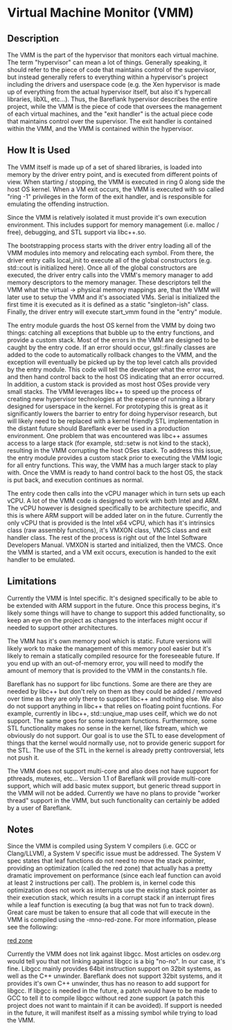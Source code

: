# Virtual Machine Monitor (VMM)

## Description

The VMM is the part of the hypervisor that monitors each virtual machine. The term "hypervisor" can mean a lot of things. Generally speaking, it should refer to the piece of code that maintains control of the supervisor, but instead generally refers to everything within a hypervisor's project including the drivers and userspace code (e.g. the Xen hypervisor is made up of everything from the actual hypervisor itself, but also it's hypercall libraries, libXL, etc...). Thus, the Bareflank hypervisor describes the entire project, while the VMM is the piece of code that oversees the management of each virtual machines, and the "exit handler" is the actual piece code that maintains control over the supervisor. The exit handler is contained within the VMM, and the VMM is contained within the hypervisor.

## How It is Used

The VMM itself is made up of a set of shared libraries, is loaded into memory by the driver entry point, and is executed from different points of view. When starting / stopping, the VMM is executed in ring 0 along side the host OS kernel. When a VM exit occurs, the VMM is executed with so called "ring -1" privileges in the form of the exit handler, and is responsible for emulating the offending instruction.

Since the VMM is relatively isolated it must provide it's own execution environment. This includes support for memory management (i.e. malloc / free), debugging, and STL support via libc++.so.

The bootstrapping process starts with the driver entry loading all of the VMM modules into memory and relocating each symbol. From there, the driver entry calls local_init to execute all of the global constructors (e.g. std::cout is initialized here). Once all of the global constructors are executed, the driver entry calls into the VMM's memory manager to add memory descriptors to the memory manager. These descriptors tell the VMM what the virtual -> physical memory mappings are, that the VMM will later use to setup the VMM and it's associated VMs. Serial is initialized the first time it is executed as it is defined as a static "singleton-ish" class. Finally, the driver entry will execute start_vmm found in the "entry" module.

The entry module guards the host OS kernel from the VMM by doing two things: catching all exceptions that bubble up to the entry functions, and provide a custom stack. Most of the errors in the VMM are designed to be caught by the entry code. If an error should occur, gsl::finally classes are added to the code to automatically rollback changes to the VMM, and the exception will eventually be picked up by the top level catch alls provided by the entry module. This code will tell the developer what the error was, and then hand control back to the host OS indicating that an error occurred. In addition, a custom stack is provided as most host OSes provide very small stacks. The VMM leverages libc++ to speed up the process of creating new hypervisor technologies at the expense of running a library designed for userspace in the kernel. For prototyping this is great as it significantly lowers the barrier to entry for doing hypervisor research, but will likely need to be replaced with a kernel friendly STL implementation in the distant future should Bareflank ever be used in a production environment. One problem that was encountered was libc++ assumes access to a large stack (for example, std::setw is not kind to the stack), resulting in the VMM corrupting the host OSes stack. To address this issue, the entry module provides a custom stack prior to executing the VMM logic for all entry functions. This way, the VMM has a much larger stack to play with. Once the VMM is ready to hand control back to the host OS, the stack is put back, and execution continues as normal.

The entry code then calls into the vCPU manager which in turn sets up each vCPU. A lot of the VMM code is designed to work with both Intel and ARM. The vCPU however is designed specifically to be architecture specific, and this is where ARM support will be added later on in the future. Currently the only vCPU that is provided is the Intel x64 vCPU, which has it's intrinsics class (raw assembly functions), it's VMXON class, VMCS class and exit handler class. The rest of the process is right out of the Intel Software Developers Manual. VMXON is started and initialized, then the VMCS. Once the VMM is started, and a VM exit occurs, execution is handed to the exit handler to be emulated.

## Limitations

Currently the VMM is Intel specific. It's designed specifically to be able to be extended with ARM support in the future. Once this process begins, it's likely some things will have to change to support this added functionality, so keep an eye on the project as changes to the interfaces might occur if needed to support other architectures.

The VMM has it's own memory pool which is static. Future versions will likely work to make the management of this memory pool easier but it's likely to remain a statically compiled resource for the foreseeable future. If you end up with an out-of-memory error, you will need to modify the amount of memory that is provided to the VMM in the constants.h file.

Bareflank has no support for libc functions. Some are there are they are needed by libc++ but don't rely on them as they could be added / removed over time as they are only there to support libc++ and nothing else. We also do not support anything in libc++ that relies on floating point fucntions. For example, currently in libc++, std::unqiue_map uses ceilf, which we do not support. The same goes for some iostream functions. Furthermore, some STL functionality makes no sense in the kernel, like fstream, which we obviously do not support. Our goal is to use the STL to ease development of things that the kernel would normally use, not to provide generic support for the STL. The use of the STL in the kernel is already pretty controversial, lets not push it.

The VMM does not support multi-core and also does not have support for pthreads, mutexes, etc... Version 1.1 of Bareflank will provide multi-core support, which will add basic mutex support, but generic thread support in the VMM will not be added. Currently we have no plans to provide "worker thread" support in the VMM, but such functionality can certainly be added by a user of Bareflank.

## Notes

Since the VMM is compiled using System V compilers (i.e. GCC or Clang/LLVM), a System V specific issue must be addressed. The System V spec states that leaf functions do not need to move the stack pointer, providing an optimization (called the red zone) that actually has a pretty dramatic improvement on performance (since each leaf function can avoid at least 2 instructions per call). The problem is, in kernel code this optimization does not work as interrupts use the existing stack pointer as their execution stack, which results in a corrupt stack if an interrupt fires while a leaf function is executing (a bug that was not fun to track down). Great care must be taken to ensure that all code that will execute in the VMM is compiled using the -mno-red-zone. For more information, please see the following:

[red zone](http://eli.thegreenplace.net/2011/09/06/stack-frame-layout-on-x86-64/)

Currently the VMM does not link against libgcc. Most articles on osdev.org would tell you that not linking against libgcc is a big "no-no". In our case, it's fine. Libgcc mainly provides 64bit instruction support on 32bit systems, as well as the C++ unwinder. Bareflank does not support 32bit systems, and it provides it's own C++ unwinder, thus has no reason to add support for libgcc. If libgcc is needed in the future, a patch would have to be made to GCC to tell it to compile libgcc without red zone support (a patch this project does not want to maintain if it can be avoided). If support is needed in the future, it will manifest itself as a missing symbol while trying to load the VMM.

